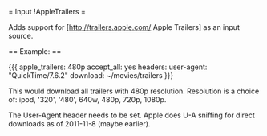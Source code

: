 = Input !AppleTrailers =

Adds support for [http://trailers.apple.com/ Apple Trailers] as an input source.

== Example: ==

{{{
apple_trailers: 480p
accept_all: yes
headers:
  user-agent: "QuickTime/7.6.2"
download: ~/movies/trailers
}}}

This would download all trailers with 480p resolution. Resolution is a choice of: ipod, '320', '480', 640w, 480p, 720p, 1080p.

The User-Agent header needs to be set. Apple does U-A sniffing for direct downloads as of 2011-11-8 (maybe earlier).